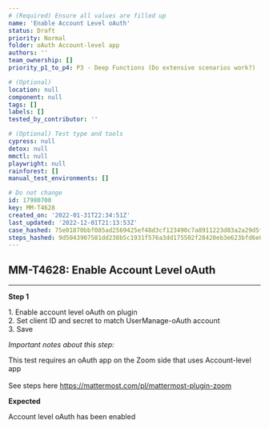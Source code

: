 ```yaml
---
# (Required) Ensure all values are filled up
name: 'Enable Account Level oAuth'
status: Draft
priority: Normal
folder: oAuth Account-level app
authors: ''
team_ownership: []
priority_p1_to_p4: P3 - Deep Functions (Do extensive scenarios work?)

# (Optional)
location: null
component: null
tags: []
labels: []
tested_by_contributor: ''

# (Optional) Test type and tools
cypress: null
detox: null
mmctl: null
playwright: null
rainforest: []
manual_test_environments: []

# Do not change
id: 17980700
key: MM-T4628
created_on: '2022-01-31T22:34:51Z'
last_updated: '2022-12-01T21:13:53Z'
case_hashed: 75e01870bbf085ad2569425ef48d3cf123490c7a8911223d83a2a29d5f153704530686eee8823124dfcaa1be60253b92
steps_hashed: 9d5043907581dd238b5c1931f576a3dd175502f28420eb3e623bfd6e0629e44b7a875004d01942337008d78e4ec76e9a
---
```


<!-- (Auto-generated) Based on frontmatter's "key" and "name" -->

## MM-T4628: Enable Account Level oAuth

---

**Step 1**

1\. Enable account level oAuth on plugin\
2\. Set client ID and secret to match UserManage-oAuth account\
3\. Save

_Important notes about this step:_

This test requires an oAuth app on the Zoom side that uses Account-level app\
\
See steps here <https://mattermost.com/pl/mattermost-plugin-zoom>

**Expected**

Account level oAuth has been enabled
